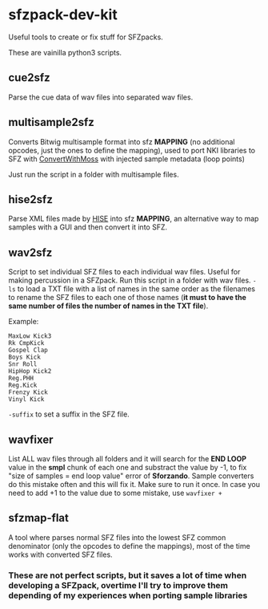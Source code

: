 # sfzpack-dev-kit
Useful tools to create or fix stuff for SFZpacks.

These are vainilla python3 scripts.

## cue2sfz
Parse the cue data of wav files into separated wav files.

## multisample2sfz
Converts Bitwig multisample format into sfz **MAPPING** (no additional opcodes, just the ones to define the mapping), used to port NKI libraries to SFZ with [ConvertWithMoss](https://www.mossgrabers.de/Software/ConvertWithMoss/ConvertWithMoss.html) with injected sample metadata (loop points)

Just run the script in a folder with multisample files.

## hise2sfz
Parse XML files made by [HISE](https://hise.dev/) into sfz **MAPPING**, an alternative way to map samples with a GUI and then convert it into SFZ.

## wav2sfz
Script to set individual SFZ files to each individual wav files. Useful for making percussion in a SFZpack. Run this script in a folder with wav files. `-ls` to load a TXT file with a list of names in the same order as the filenames to rename the SFZ files to each one of those names (**it must to have the same number of files the number of names in the TXT file**).

Example:

```
MaxLow Kick3
Rk CmpKick
Gospel Clap
Boys Kick
Snr Roll
HipHop Kick2
Reg.PHH
Reg.Kick
Frenzy Kick
Vinyl Kick
```

`-suffix` to set a suffix in the SFZ file.

## wavfixer
List ALL wav files through all folders and it will search for the **END LOOP** value in the **smpl** chunk of each one and substract the value by -1, to fix "size of samples = end loop value" error of **Sforzando**. Sample converters do this mistake often and this will fix it. Make sure to run it once. In case you need to add +1 to the value due to some mistake, use `wavfixer +`

## sfzmap-flat
A tool where parses normal SFZ files into the lowest SFZ common denominator (only the opcodes to define the mappings), most of the time works with converted SFZ files.


### These are not perfect scripts, but it saves a lot of time when developing a SFZpack, overtime I'll try to improve them depending of my experiences when porting sample libraries



